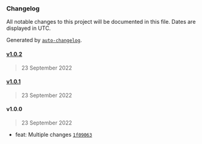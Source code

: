 ### Changelog

All notable changes to this project will be documented in this file. Dates are displayed in UTC.

Generated by [`auto-changelog`](https://github.com/CookPete/auto-changelog).

#### [v1.0.2](https://github.com/ilyub/types-fix/compare/v1.0.1...v1.0.2)

> 23 September 2022

#### [v1.0.1](https://github.com/ilyub/types-fix/compare/v1.0.0...v1.0.1)

> 23 September 2022

#### v1.0.0

> 23 September 2022

- feat: Multiple changes [`1f09063`](https://github.com/ilyub/types-fix/commit/1f090638acaac872ccc4ca0814ef59b9f8f78efb)
